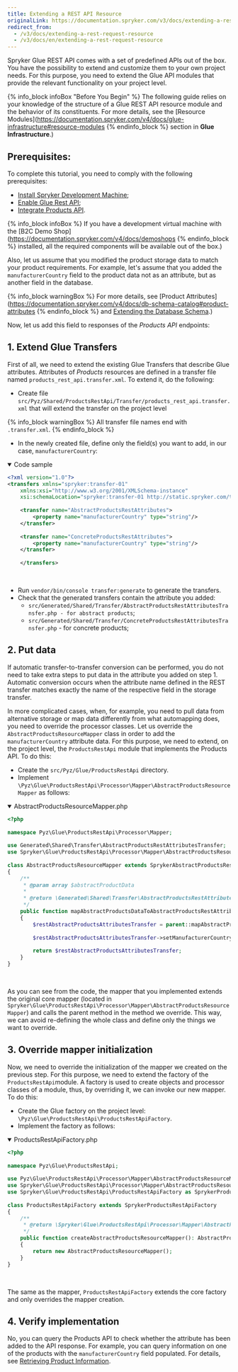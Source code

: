 ```yaml
---
title: Extending a REST API Resource
originalLink: https://documentation.spryker.com/v3/docs/extending-a-rest-request-resource
redirect_from:
  - /v3/docs/extending-a-rest-request-resource
  - /v3/docs/en/extending-a-rest-request-resource
---
```


Spryker Glue REST API comes with a set of predefined APIs out of the box. You have the possibility to extend and customize them to your own project needs. For this purpose, you need to extend the Glue API modules that provide the relevant functionality on your project level.

{% info_block infoBox "Before You Begin" %}
The following guide relies on your knowledge of the structure of a Glue REST API resource module and the behavior of its constituents. For more details, see the [Resource Modules](https://documentation.spryker.com/v4/docs/glue-infrastructure#resource-modules
{% endinfo_block %} section in **Glue Infrastructure**.)

## Prerequisites:
To complete this tutorial, you need to comply with the following prerequisites:

* [Install Spryker Development Machine](/docs/scos/dev/features/202001.0/sdk/devvm); 
* [Enable Glue Rest API](/docs/scos/dev/migration-and-integration/202001.0/feature-integration-guides/glue-api/glue-api-instal); 
* [Integrate Products API](/docs/scos/dev/migration-and-integration/201907.0/feature-integration-guides/glue-api/product-api-fea).

{% info_block infoBox %}
If you have a development virtual machine with the [B2C Demo Shop](https://documentation.spryker.com/v4/docs/demoshops
{% endinfo_block %} installed, all the required components will be available out of the box.)

Also, let us assume that you modified the product storage data to match your product requirements. For example, let's assume that you added the `manufacturerCountry` field to the product data not as an attribute, but as another field in the database.

{% info_block warningBox %}
For more details, see [Product Attributes](https://documentation.spryker.com/v4/docs/db-schema-catalog#product-attributes
{% endinfo_block %} and [Extending the Database Schema](/docs/scos/dev/developer-guides/202001.0/development-guide/back-end/data-manipulation/data-ingestion/structural-preparations/t-extend-db-sch).)

Now, let us add this field to responses of the _Products API_ endpoints:

## 1. Extend Glue Transfers
First of all, we need to extend the existing Glue Transfers that describe Glue attributes. Attributes of _Products_ resources are defined in a transfer file named `products_rest_api.transfer.xml`. To extend it, do the following:

* Create file `src/Pyz/Shared/ProductsRestApi/Transfer/products_rest_api.transfer.xml` that will extend the transfer on the project level

{% info_block warningBox %}
All transfer file names end with `.transfer.xml`.
{% endinfo_block %}

* In the newly created file, define only the field(s) you want to add, in our case, `manufacturerCountry`:

<details open>
<summary>Code sample</summary>
    
```xml
<?xml version="1.0"?>
<transfers xmlns="spryker:transfer-01"
    xmlns:xsi="http://www.w3.org/2001/XMLSchema-instance"
    xsi:schemaLocation="spryker:transfer-01 http://static.spryker.com/transfer-01.xsd">
 
    <transfer name="AbstractProductsRestAttributes">
        <property name="manufacturerCountry" type="string"/>
    </transfer>
 
    <transfer name="ConcreteProductsRestAttributes">
        <property name="manufacturerCountry" type="string"/>
    </transfer>
 
    </transfers>
```
    
</br>
</details>

* Run `vendor/bin/console transfer:generate` to generate the transfers.
* Check that the generated transfers contain the attribute you added:
    * `src/Generated/Shared/Transfer/AbstractProductsRestAttributesTransfer.php - for abstract products`;
    * `src/Generated/Shared/Transfer/ConcreteProductsRestAttributesTransfer.php` - for concrete products;

## 2. Put data
If automatic transfer-to-transfer conversion can be performed, you do not need to take extra steps to put data in the attribute you added on step 1. Automatic conversion occurs when the attribute name defined in the REST transfer matches exactly the name of the respective field in the storage transfer.

In more complicated cases, when, for example, you need to pull data from alternative storage or map data differently from what automapping does, you need to override the processor classes. Let us override the `AbstractProductsResourceMapper` class in order to add the `manufacturerCountry` attribute data. For this purpose, we need to extend, on the project level, the `ProductsRestApi` module that implements the Products API. To do this:

* Create the `src/Pyz/Glue/ProductsRestApi` directory.
* Implement `\Pyz\Glue\ProductsRestApi\Processor\Mapper\AbstractProductsResourceMapper` as follows:

<details open>
<summary>AbstractProductsResourceMapper.php</summary>
    
```php
<?php
 
namespace Pyz\Glue\ProductsRestApi\Processor\Mapper;
 
use Generated\Shared\Transfer\AbstractProductsRestAttributesTransfer;
use Spryker\Glue\ProductsRestApi\Processor\Mapper\AbstractProductsResourceMapper as SprykerAbstractProductsResourceMapper;
 
class AbstractProductsResourceMapper extends SprykerAbstractProductsResourceMapper
{
    /**
     * @param array $abstractProductData
     *
     * @return \Generated\Shared\Transfer\AbstractProductsRestAttributesTransfer
     */
    public function mapAbstractProductsDataToAbstractProductsRestAttributes(array $abstractProductData): AbstractProductsRestAttributesTransfer
    {
        $restAbstractProductsAttributesTransfer = parent::mapAbstractProductsDataToAbstractProductsRestAttributes($abstractProductData);
 
        $restAbstractProductsAttributesTransfer->setManufacturerCountry('Portugal');
 
        return $restAbstractProductsAttributesTransfer;
    }
}
```

</br>
</details>

As you can see from the code, the mapper that you implemented extends the original core mapper (located in `Spryker\Glue\ProductsRestApi\Processor\Mapper\AbstractProductsResourceMapper`) and calls the parent method in the method we override. This way, we can avoid re-defining the whole class and define only the things we want to override.

## 3. Override mapper initialization
Now, we need to override the initialization of the mapper we created on the previous step. For this purpose, we need to extend the factory of the `ProductsRestApi`module. A factory is used to create objects and processor classes of a module, thus, by overriding it, we can invoke our new mapper. To do this:

* Create the Glue factory on the project level: `\Pyz\Glue\ProductsRestApi\ProductsRestApiFactory`.
* Implement the factory as follows:

<details open>
<summary>ProductsRestApiFactory.php</summary>

```php
<?php
 
namespace Pyz\Glue\ProductsRestApi;
 
use Pyz\Glue\ProductsRestApi\Processor\Mapper\AbstractProductsResourceMapper;
use Spryker\Glue\ProductsRestApi\Processor\Mapper\AbstractProductsResourceMapperInterface;
use Spryker\Glue\ProductsRestApi\ProductsRestApiFactory as SprykerProductsRestApiFactory;
 
class ProductsRestApiFactory extends SprykerProductsRestApiFactory
{
    /**
     * @return \Spryker\Glue\ProductsRestApi\Processor\Mapper\AbstractProductsResourceMapperInterface
     */
    public function createAbstractProductsResourceMapper(): AbstractProductsResourceMapperInterface
    {
        return new AbstractProductsResourceMapper();
    }
}
```

</br>
</details>

The same as the mapper, `ProductsRestApiFactory` extends the core factory and only overrides the mapper creation.

## 4. Verify implementation
No, you can query the Products API to check whether the attribute has been added to the API response. For example, you can query information on one of the products with the `manufacturerCountry` field populated. For details, see [Retrieving Product Information](/docs/scos/dev/glue-api/202001.0/glue-api-storefront-guides/managing-products/retrieving-prod).

